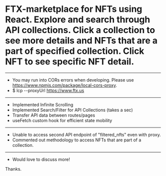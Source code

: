 # FTX-marketplace for NFTs using React. Explore and search through API collections. Click a collection to see more details and NFTs that are a part of specified collection. Click NFT to see specific NFT detail.
-----------------------------------------

 - You may run into CORs errors when developing. Please use https://www.npmjs.com/package/local-cors-proxy.
  - $ lcp --proxyUrl https://www.ftx.us
-----------------------------------------
- Implemented Infinite Scrolling
- Implemented Search/Filter for API Collections (takes a sec)
- Transfer API data between routes/pages
- useFetch custom hook for efficient state mobility


-----------------------------------------
 - Unable to access second API endpoint of "filtered_nfts" even with proxy.
 - Commented out methodology to access NFTs that are part of a collection.
-----------------------------------------
 - Would love to discuss more!
 
 Thanks.
